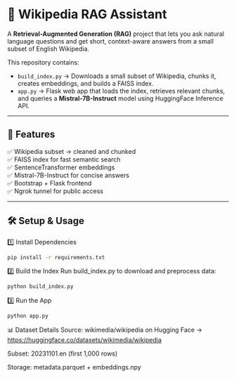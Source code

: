 # 📖 Wikipedia RAG Assistant

A **Retrieval-Augmented Generation (RAG)** project that lets you ask natural language questions and get short, context-aware answers from a small subset of English Wikipedia.

This repository contains:
- `build_index.py` → Downloads a small subset of Wikipedia, chunks it, creates embeddings, and builds a FAISS index.
- `app.py` → Flask web app that loads the index, retrieves relevant chunks, and queries a **Mistral-7B-Instruct** model using HuggingFace Inference API.

---

## 🚀 Features
✅ Wikipedia subset → cleaned and chunked  
✅ FAISS index for fast semantic search  
✅ SentenceTransformer embeddings  
✅ Mistral-7B-Instruct for concise answers  
✅ Bootstrap + Flask frontend  
✅ Ngrok tunnel for public access  

---

## 🛠️ Setup & Usage

1️⃣ Install Dependencies
```bash
pip install -r requirements.txt
```
2️⃣ Build the Index
Run build_index.py to download and preprocess data:
```bash
python build_index.py
```
3️⃣ Run the App
```bash
python app.py
```
📊 Dataset Details
Source: wikimedia/wikipedia on Hugging Face → https://huggingface.co/datasets/wikimedia/wikipedia

Subset: 20231101.en (first 1,000 rows)

Storage: metadata.parquet + embeddings.npy

